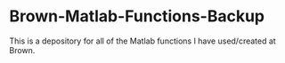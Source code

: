 # Brown-Matlab-Functions-Backup
This is a depository for all of the Matlab functions I have used/created at Brown.
